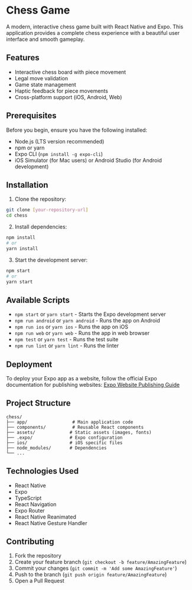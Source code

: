 # Chess Game

A modern, interactive chess game built with React Native and Expo. This application provides a complete chess experience with a beautiful user interface and smooth gameplay.

## Features

- Interactive chess board with piece movement
- Legal move validation
- Game state management
- Haptic feedback for piece movements
- Cross-platform support (iOS, Android, Web)

## Prerequisites

Before you begin, ensure you have the following installed:
- Node.js (LTS version recommended)
- npm or yarn
- Expo CLI (`npm install -g expo-cli`)
- iOS Simulator (for Mac users) or Android Studio (for Android development)

## Installation

1. Clone the repository:
```bash
git clone [your-repository-url]
cd chess
```

2. Install dependencies:
```bash
npm install
# or
yarn install
```

3. Start the development server:
```bash
npm start
# or
yarn start
```

## Available Scripts

- `npm start` or `yarn start` - Starts the Expo development server
- `npm run android` or `yarn android` - Runs the app on Android
- `npm run ios` or `yarn ios` - Runs the app on iOS
- `npm run web` or `yarn web` - Runs the app in web browser
- `npm test` or `yarn test` - Runs the test suite
- `npm run lint` or `yarn lint` - Runs the linter

## Deployment

To deploy your Expo app as a website, follow the official Expo documentation for publishing websites:
[Expo Website Publishing Guide](https://docs.expo.dev/guides/publishing-websites/)

## Project Structure

```
chess/
├── app/                 # Main application code
├── components/          # Reusable React components
├── assets/             # Static assets (images, fonts)
├── .expo/              # Expo configuration
├── ios/                # iOS specific files
├── node_modules/       # Dependencies
└── ...
```

## Technologies Used

- React Native
- Expo
- TypeScript
- React Navigation
- Expo Router
- React Native Reanimated
- React Native Gesture Handler

## Contributing

1. Fork the repository
2. Create your feature branch (`git checkout -b feature/AmazingFeature`)
3. Commit your changes (`git commit -m 'Add some AmazingFeature'`)
4. Push to the branch (`git push origin feature/AmazingFeature`)
5. Open a Pull Request
